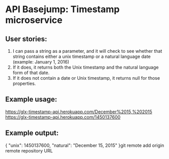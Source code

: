 # API Basejump: Timestamp microservice

## User stories:

1) I can pass a string as a parameter, and it will check to see whether that string contains either a unix timestamp or a natural language date (example: January 1, 2016)
2) If it does, it returns both the Unix timestamp and the natural language form of that date.
3) If it does not contain a date or Unix timestamp, it returns null for those properties.

## Example usage:
https://glx-timestamp-api.herokuapp.com/December%2015,%202015
https://glx-timestamp-api.herokuapp.com/1450137600

## Example output:
{ "unix": 1450137600, "natural": "December 15, 2015" }git remote add origin remote repository URL
